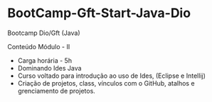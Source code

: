 # BootCamp-Gft-Start-Java-Dio
Bootcamp Dio/Gft (Java) 

Conteúdo Módulo - II
* Carga horária - 5h
* Dominando Ides Java 
* Curso voltado para introdução ao uso de Ides, (Eclipse e Intellij)
* Criação de projetos, class, vínculos com o GitHub, atalhos e grenciamento de projetos. 

